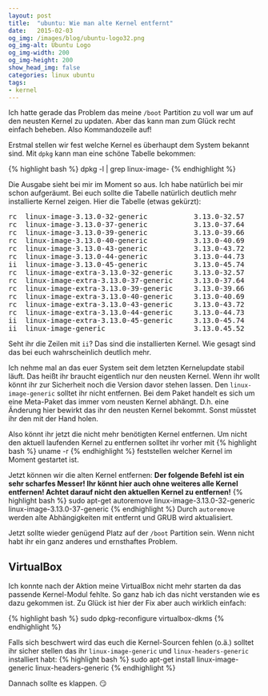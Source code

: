 ```yaml
---
layout: post
title:  "ubuntu: Wie man alte Kernel entfernt"
date:   2015-02-03
og_img: /images/blog/ubuntu-logo32.png
og_img-alt: Ubuntu Logo
og_img-width: 200
og_img-height: 200
show_head_img: false
categories: linux ubuntu
tags: 
- kernel
---
```

Ich hatte gerade das Problem das meine `/boot` Partition zu voll war um auf den neusten Kernel zu updaten. Aber das kann man zum Glück recht einfach beheben. Also Kommandozeile auf!

Erstmal stellen wir fest welche Kernel es überhaupt dem System bekannt sind. Mit `dpkg` kann man eine schöne Tabelle bekommen:

{% highlight bash %}
dpkg -l | grep linux-image-
{% endhighlight %}

Die Ausgabe sieht bei mir im Moment so aus. Ich habe natürlich bei mir schon aufgeräumt. Bei euch sollte die Tabelle natürlich deutlich mehr installierte Kernel zeigen. Hier die Tabelle (etwas gekürzt):
<pre>
rc  linux-image-3.13.0-32-generic           3.13.0-32.57    amd64    Linux kernel image ...
rc  linux-image-3.13.0-37-generic           3.13.0-37.64    amd64    Linux kernel image ...
rc  linux-image-3.13.0-39-generic           3.13.0-39.66    amd64    Linux kernel image ...
rc  linux-image-3.13.0-40-generic           3.13.0-40.69    amd64    Linux kernel image ...
rc  linux-image-3.13.0-43-generic           3.13.0-43.72    amd64    Linux kernel image ...
rc  linux-image-3.13.0-44-generic           3.13.0-44.73    amd64    Linux kernel image ...
ii  linux-image-3.13.0-45-generic           3.13.0-45.74    amd64    Linux kernel image ...
rc  linux-image-extra-3.13.0-32-generic     3.13.0-32.57    amd64    Linux kernel extra ...
rc  linux-image-extra-3.13.0-37-generic     3.13.0-37.64    amd64    Linux kernel extra ...
rc  linux-image-extra-3.13.0-39-generic     3.13.0-39.66    amd64    Linux kernel extra ...
rc  linux-image-extra-3.13.0-40-generic     3.13.0-40.69    amd64    Linux kernel extra ...
rc  linux-image-extra-3.13.0-43-generic     3.13.0-43.72    amd64    Linux kernel extra ...
rc  linux-image-extra-3.13.0-44-generic     3.13.0-44.73    amd64    Linux kernel extra ...
ii  linux-image-extra-3.13.0-45-generic     3.13.0-45.74    amd64    Linux kernel extra ...
ii  linux-image-generic                     3.13.0.45.52    amd64    Generic Linux kernel image
</pre>

Seht ihr die Zeilen mit `ii`? Das sind die installierten Kernel. Wie gesagt sind das bei euch wahrscheinlich deutlich mehr.

Ich nehme mal an das euer System seit dem letzten Kernelupdate stabil läuft. Das heißt ihr braucht eigentlich nur den neusten Kernel. Wenn ihr wollt könnt ihr zur Sicherheit noch die Version davor stehen lassen. Den `linux-image-generic` solltet ihr nicht entfernen. Bei dem Paket handelt es sich um eine Meta-Paket das immer vom neusten Kernel abhängt. D.h. eine Änderung hier bewirkt das ihr den neusten Kernel bekommt. Sonst müsstet ihr den mit der Hand holen.

Also könnt ihr jetzt die nicht mehr benötigten Kernel entfernen. Um nicht den aktuell laufenden Kernel zu entfernen solltet ihr vorher mit
{% highlight bash %}
uname -r
{% endhighlight %}
feststellen welcher Kernel im Moment gestartet ist.

Jetzt können wir die alten Kernel entfernen:
**Der folgende Befehl ist ein sehr scharfes Messer! Ihr könnt hier auch ohne weiteres alle Kernel entfernen! Achtet darauf nicht den aktuellen Kernel zu entfernen!**
{% highlight bash %}
sudo apt-get autoremove linux-image-3.13.0-32-generic linux-image-3.13.0-37-generic
{% endhighlight %}
Durch `autoremove` werden alte Abhängigkeiten mit entfernt und GRUB wird aktualisiert.

Jetzt sollte wieder genügend Platz auf der `/boot` Partition sein. Wenn nicht habt ihr ein ganz anderes und ernsthaftes Problem.

## VirtualBox

Ich konnte nach der Aktion meine VirtualBox nicht mehr starten da das passende Kernel-Modul fehlte. So ganz hab ich das nicht verstanden wie es dazu gekommen ist. Zu Glück ist hier der Fix aber auch wirklich einfach:

{% highlight bash %}
sudo dpkg-reconfigure virtualbox-dkms
{% endhighlight %}

Falls sich beschwert wird das euch die Kernel-Sourcen fehlen (o.ä.) solltet ihr sicher stellen das ihr `linux-image-generic` und `linux-headers-generic` installiert habt:
{% highlight bash %}
sudo apt-get install linux-image-generic linux-headers-generic
{% endhighlight %}

Dannach sollte es klappen. :smirk: